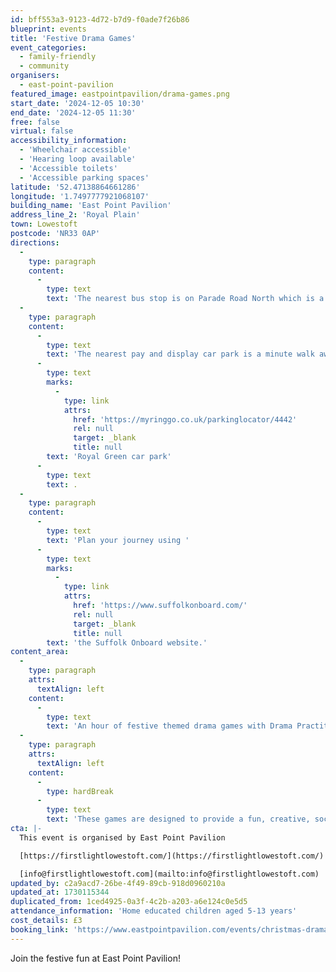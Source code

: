 ```yaml
---
id: bff553a3-9123-4d72-b7d9-f0ade7f26b86
blueprint: events
title: 'Festive Drama Games'
event_categories:
  - family-friendly
  - community
organisers:
  - east-point-pavilion
featured_image: eastpointpavilion/drama-games.png
start_date: '2024-12-05 10:30'
end_date: '2024-12-05 11:30'
free: false
virtual: false
accessibility_information:
  - 'Wheelchair accessible'
  - 'Hearing loop available'
  - 'Accessible toilets'
  - 'Accessible parking spaces'
latitude: '52.47138864661286'
longitude: '1.7497777921068107'
building_name: 'East Point Pavilion'
address_line_2: 'Royal Plain'
town: Lowestoft
postcode: 'NR33 0AP'
directions:
  -
    type: paragraph
    content:
      -
        type: text
        text: 'The nearest bus stop is on Parade Road North which is a three minute walk from East Point Pavilion. There is a selection of buses which connect us to the town centre for example, No X2, X22 and 109.'
  -
    type: paragraph
    content:
      -
        type: text
        text: 'The nearest pay and display car park is a minute walk away at '
      -
        type: text
        marks:
          -
            type: link
            attrs:
              href: 'https://myringgo.co.uk/parkinglocator/4442'
              rel: null
              target: _blank
              title: null
        text: 'Royal Green car park'
      -
        type: text
        text: .
  -
    type: paragraph
    content:
      -
        type: text
        text: 'Plan your journey using '
      -
        type: text
        marks:
          -
            type: link
            attrs:
              href: 'https://www.suffolkonboard.com/'
              rel: null
              target: _blank
              title: null
        text: 'the Suffolk Onboard website.'
content_area:
  -
    type: paragraph
    attrs:
      textAlign: left
    content:
      -
        type: text
        text: 'An hour of festive themed drama games with Drama Practitioner Honey-Rose.'
  -
    type: paragraph
    attrs:
      textAlign: left
    content:
      -
        type: hardBreak
      -
        type: text
        text: 'These games are designed to provide a fun, creative, social experience, building confidence through teamwork, movement, voice & imagination!'
cta: |-
  This event is organised by East Point Pavilion

  [https://firstlightlowestoft.com/](https://firstlightlowestoft.com/)

  [info@firstlightlowestoft.com](mailto:info@firstlightlowestoft.com)
updated_by: c2a9acd7-26be-4f49-89cb-918d0960210a
updated_at: 1730115344
duplicated_from: 1ced4925-0a3f-4c2b-a203-a6e124c0e5d5
attendance_information: 'Home educated children aged 5-13 years'
cost_details: £3
booking_link: 'https://www.eastpointpavilion.com/events/christmas-drama-games'
---
```

Join the festive fun at East Point Pavilion!